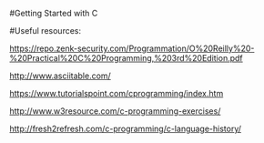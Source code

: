 #Getting Started with C 

#Useful resources:

https://repo.zenk-security.com/Programmation/O%20Reilly%20-%20Practical%20C%20Programming,%203rd%20Edition.pdf

http://www.asciitable.com/

https://www.tutorialspoint.com/cprogramming/index.htm

http://www.w3resource.com/c-programming-exercises/

http://fresh2refresh.com/c-programming/c-language-history/

